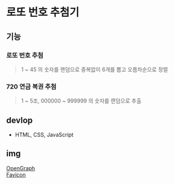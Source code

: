 # 로또 번호 추첨기

## 기능

### 로또 번호 추첨
> 1 ~ 45 의 숫자를 랜덤으로 중복없이 6개를 뽑고 오름차순으로 정렬

### 720 연금 복권 추첨
> 1 ~ 5조, 000000 ~ 999999 의 숫자를 랜덤으로 추출

## devlop
* HTML, CSS, JavaScript

## img
[OpenGraph](https://pixabay.com/ko/photos/%EA%B2%8C%EC%9E%84-%EA%B0%80%EB%8A%A5%EC%84%B1-1363218/) <br>
[Favicon](https://pixabay.com/ko/vectors/%EC%95%84%EC%9D%B4%EC%BD%98-%EC%83%81%EC%A7%95-%EA%B8%B0%ED%98%B8-%ED%95%98%EC%96%80%EC%83%89-2141484/) <br>
